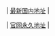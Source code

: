 | <a href="https://6q5q4e879reg979qska8yqogmvynpl2kkwmqx3n672nx9ratgn7h13o4xb0szbq.prism-ss.cn">最新国内地址</a> |



| <a href="https://xp99e6u9bn81j07lbrm33skz24lmrs3v7pa9ayzjik4on7guusfm6llct7bg72l.prism-ss.cn">官网永久地址</a> |
